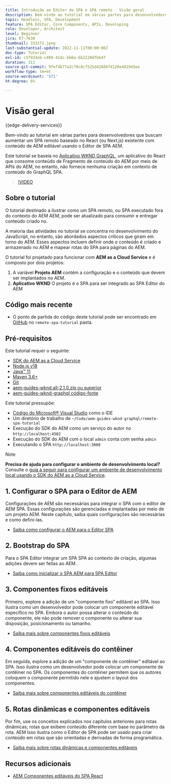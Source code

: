 ```yaml
---
title: Introdução ao Editor de SPA e SPA remoto - Visão geral
description: Bem-vindo ao tutorial em várias partes para desenvolvedores que buscam aumentar um SPA remoto existente com conteúdo de AEM editável usando o editor de AEM SPA.
topic: Headless, SPA, Development
feature: SPA Editor, Core Components, APIs, Developing
role: Developer, Architect
level: Beginner
jira: KT-7630
thumbnail: 333272.jpeg
last-substantial-update: 2022-11-11T00:00:00Z
doc-type: Tutorial
exl-id: c5f933eb-c409-41dc-bb6a-6b2220dfbb47
duration: 311
source-git-commit: 9fef4b77a2c70c8cf525d42686f4120e481945ee
workflow-type: tm+mt
source-wordcount: '571'
ht-degree: 6%

---
```


# Visão geral

{{edge-delivery-services}}

Bem-vindo ao tutorial em várias partes para desenvolvedores que buscam aumentar um SPA remoto baseado no React (ou Next.js) existente com conteúdo de AEM editável usando o Editor de SPA AEM.

Este tutorial se baseia no [Aplicativo WKND GraphQL](https://experienceleague.adobe.com/docs/experience-manager-learn/getting-started-with-aem-headless/graphql/overview.html?lang=pt-BR), um aplicativo do React que consome conteúdo de Fragmento de conteúdo do AEM por meio de APIs do AEM, no entanto, não fornece nenhuma criação em contexto de conteúdo do GraphQL SPA.

>[!VIDEO](https://video.tv.adobe.com/v/333272?quality=12&learn=on)

## Sobre o tutorial

O tutorial destinado a ilustrar como um SPA remoto, ou SPA executado fora do contexto do AEM AEM, pode ser atualizado para consumir e entregar conteúdo criado no.

A maioria das atividades no tutorial se concentra no desenvolvimento do JavaScript, no entanto, são abordados aspectos críticos que giram em torno do AEM. Esses aspectos incluem definir onde o conteúdo é criado e armazenado no AEM e mapear rotas do SPA para páginas do AEM.

O tutorial foi projetado para funcionar com **AEM as a Cloud Service** e é composto por dois projetos:

1. A variável __Projeto AEM__ contém a configuração e o conteúdo que devem ser implantados no AEM.
1. __Aplicativo WKND__ O projeto é o SPA para ser integrado ao SPA Editor do AEM

## Código mais recente

+ O ponto de partida do código deste tutorial pode ser encontrado em [GitHub](https://github.com/adobe/aem-guides-wknd-graphql/tree/main/remote-spa-tutorial) no `remote-spa-tutorial` pasta.

## Pré-requisitos

Este tutorial requer o seguinte:

+ [SDK do AEM as a Cloud Service](https://experienceleague.adobe.com/docs/experience-manager-learn/cloud-service/local-development-environment-set-up/aem-runtime.html?lang=en)
+ [Node.js v18](https://nodejs.org/en/)
+ [Java™ 11](https://downloads.experiencecloud.adobe.com/content/software-distribution/en/general.html)
+ [Maven 3.6+](https://maven.apache.org/)
+ [Git](https://git-scm.com/downloads)
+ [aem-guides-wknd.all-2.1.0.zip ou superior](https://github.com/adobe/aem-guides-wknd/releases)
+ [aem-guides-wknd-graphql código-fonte](https://github.com/adobe/aem-guides-wknd-graphql/tree/main)

Este tutorial pressupõe:

+ [Código do Microsoft® Visual Studio](https://visualstudio.microsoft.com/) como o IDE
+ Um diretório de trabalho de `~/Code/aem-guides-wknd-graphql/remote-spa-tutorial`
+ Execução do SDK do AEM como um serviço do autor no `http://localhost:4502`
+ Execução do SDK do AEM com o local `admin` conta com senha `admin`
+ Executando o SPA `http://localhost:3000`

>[!NOTE]
>
> **Precisa de ajuda para configurar o ambiente de desenvolvimento local?** Consulte o [guia a seguir para configurar um ambiente de desenvolvimento local usando o SDK do AEM as a Cloud Service](https://experienceleague.adobe.com/docs/experience-manager-learn/cloud-service/local-development-environment-set-up/overview.html?lang=pt-BR).

## 1. Configurar o SPA para o Editor de AEM

Configurações de AEM são necessárias para integrar o SPA com o editor de AEM SPA. Essas configurações são gerenciadas e implantadas por meio de um projeto AEM. Neste capítulo, saiba quais configurações são necessárias e como defini-las.

+ [Saiba como configurar o AEM para o Editor SPA](./aem-configure.md)

## 2. Bootstrap do SPA

Para o SPA Editor integrar um SPA SPA ao contexto de criação, algumas adições devem ser feitas ao AEM.

+ [Saiba como inicializar o SPA AEM para SPA Editor](./spa-bootstrap.md)

## 3. Componentes fixos editáveis

Primeiro, explore a adição de um &quot;componente fixo&quot; editável ao SPA. Isso ilustra como um desenvolvedor pode colocar um componente editável específico no SPA. Embora o autor possa alterar o conteúdo do componente, ele não pode remover o componente ou alterar sua disposição, posicionamento ou tamanho.

+ [Saiba mais sobre componentes fixos editáveis](./spa-fixed-component.md)

## 4. Componentes editáveis do contêiner

Em seguida, explore a adição de um &quot;componente de contêiner&quot; editável ao SPA. Isso ilustra como um desenvolvedor pode colocar um componente de contêiner no SPA. Os componentes do contêiner permitem que os autores coloquem o componente permitido nele e ajustem o layout dos componentes.

+ [Saiba mais sobre componentes editáveis do contêiner](./spa-container-component.md)

## 5. Rotas dinâmicas e componentes editáveis

Por fim, use os conceitos explicados nos capítulos anteriores para rotas dinâmicas; rotas que exibem conteúdo diferente com base no parâmetro da rota. AEM Isso ilustra como o Editor de SPA pode ser usado para criar conteúdo em rotas que são orientadas e derivadas de forma programática.

+ [Saiba mais sobre rotas dinâmicas e componentes editáveis](./spa-dynamic-routes.md)

## Recursos adicionais

+ [AEM Componentes editáveis do SPA React](https://www.npmjs.com/package/@adobe/aem-react-editable-components)
